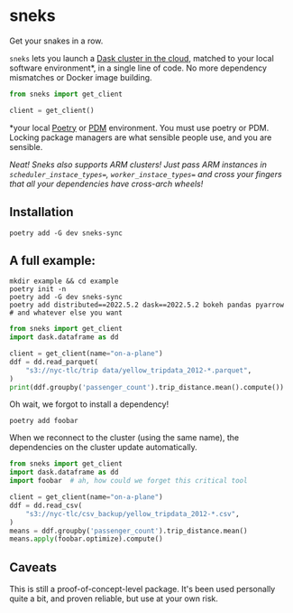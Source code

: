 # sneks

Get your snakes in a row.

`sneks` lets you launch a [Dask cluster in the cloud](https://coiled.io/), matched to your local software environment\*, in a single line of code. No more dependency mismatches or Docker image building.

```python
from sneks import get_client

client = get_client()
```

\*your local [Poetry](https://python-poetry.org/) or [PDM](https://pdm.fming.dev/latest/) environment. You must use poetry or PDM. Locking package managers are what sensible people use, and you are sensible.

*Neat! Sneks also supports ARM clusters! Just pass ARM instances in `scheduler_instace_types=`, `worker_instace_types=` and cross your fingers that all your dependencies have cross-arch wheels!*

## Installation

```shell
poetry add -G dev sneks-sync
```

## A full example:

```shell
mkdir example && cd example
poetry init -n
poetry add -G dev sneks-sync
poetry add distributed==2022.5.2 dask==2022.5.2 bokeh pandas pyarrow  # and whatever else you want
```
```python
from sneks import get_client
import dask.dataframe as dd

client = get_client(name="on-a-plane")
ddf = dd.read_parquet(
    "s3://nyc-tlc/trip data/yellow_tripdata_2012-*.parquet",
)
print(ddf.groupby('passenger_count').trip_distance.mean().compute())
```

Oh wait, we forgot to install a dependency!
```shell
poetry add foobar
```

When we reconnect to the cluster (using the same name), the dependencies on the cluster update automatically.
```python
from sneks import get_client
import dask.dataframe as dd
import foobar  # ah, how could we forget this critical tool

client = get_client(name="on-a-plane")
ddf = dd.read_csv(
    "s3://nyc-tlc/csv_backup/yellow_tripdata_2012-*.csv",
)
means = ddf.groupby('passenger_count').trip_distance.mean()
means.apply(foobar.optimize).compute()

```

## Caveats

This is still a proof-of-concept-level package. It's been used personally quite a bit, and proven reliable, but use at your own risk.
